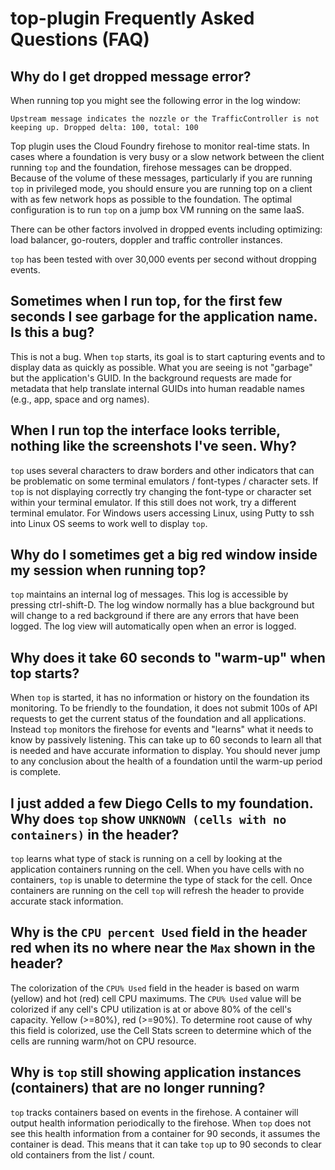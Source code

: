 # top-plugin Frequently Asked Questions (FAQ)


## Why do I get dropped message error?
When running top you might see the following error in the log window:

`Upstream message indicates the nozzle or the TrafficController is not keeping up. Dropped delta: 100, total: 100`

Top plugin uses the Cloud Foundry firehose to monitor real-time stats.  In cases
where a foundation is very busy or a slow network between the client running `top`
and the foundation, firehose messages can be dropped.  Because of the volume of these
messages, particularly if you are running `top` in privileged mode, you should ensure
you are running top on a client with as few network hops as possible to the foundation.
The optimal configuration is to run `top` on a jump box VM running on the same IaaS.

There can be other factors involved in dropped events including optimizing:
load balancer, go-routers, doppler and traffic controller instances.

`top` has been tested with over 30,000 events per second without dropping events.

## Sometimes when I run top, for the first few seconds I see garbage for the application name.  Is this a bug?
This is not a bug.  When `top` starts, its goal is to start capturing events and to 
display data as quickly as possible.  What you are seeing is not "garbage" but the 
application's GUID.  In the background requests are made for metadata that help
translate internal GUIDs into human readable names (e.g., app, space and org names).

## When I run top the interface looks terrible, nothing like the screenshots I've seen.  Why?
`top` uses several characters to draw borders and other indicators that can be problematic
on some terminal emulators / font-types / character sets.  If `top` is not displaying
correctly try changing the font-type or character set within your terminal emulator.  If
this still does not work, try a different terminal emulator.  For Windows users accessing
Linux, using Putty to ssh into Linux OS seems to work well to display `top`.

## Why do I sometimes get a big red window inside my session when running top?
`top` maintains an internal log of messages.  This log is accessible by pressing ctrl-shift-D.
The log window normally has a blue background but will change to a red background if
there are any errors that have been logged.  The log view will automatically open when
an error is logged. 

## Why does it take 60 seconds to "warm-up" when top starts?
When `top` is started, it has no information or history on the foundation its monitoring.
To be friendly to the foundation, it does not submit 100s of API requests to get the
current status of the foundation and all applications.  Instead `top` monitors the 
firehose for events and "learns" what it needs to know by passively listening.  This
can take up to 60 seconds to learn all that is needed and have accurate information to
display.  You should never jump to any conclusion about the health of a foundation
until the warm-up period is complete. 

## I just added a few Diego Cells to my foundation.  Why does `top` show `UNKNOWN (cells with no containers)` in the header?
`top` learns what type of stack is running on a cell by looking at the application 
containers running on the cell.  When you have cells with no containers, `top` is unable
to determine the type of stack for the cell.  Once containers are running on the cell
`top` will refresh the header to provide accurate stack information.

## Why is the `CPU percent Used` field in the header red when its no where near the `Max` shown in the header?
The colorization of the `CPU% Used` field in the header is based on warm (yellow)
and hot (red) cell CPU maximums.  The `CPU% Used` value will be colorized if any cell's CPU
utilization is at or above 80% of the cell's capacity. Yellow (>=80%), red (>=90%). 
To determine root cause of why this field is colorized, use the Cell Stats screen to
determine which of the cells are running warm/hot on CPU resource. 

## Why is `top` still showing application instances (containers) that are no longer running?
`top` tracks containers based on events in the firehose.  A container will output health
information periodically to the firehose.  When `top` does not see this health information
from a container for 90 seconds, it assumes the container is dead.  This means that it 
can take `top` up to 90 seconds to clear old containers from the list / count.

